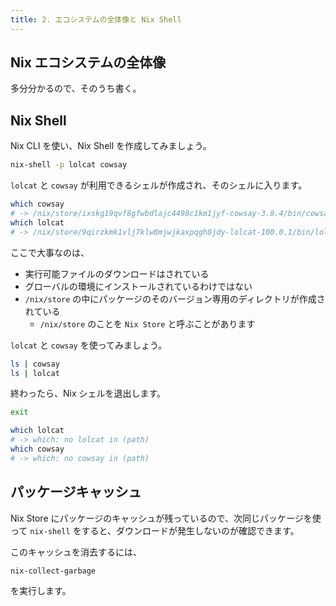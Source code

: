 ```yaml
---
title: 2. エコシステムの全体像と Nix Shell
---
```


## Nix エコシステムの全体像

多分分かるので、そのうち書く。

## Nix Shell

Nix CLI を使い、Nix Shell を作成してみましょう。

```sh
nix-shell -p lolcat cowsay
```

`lolcat` と `cowsay` が利用できるシェルが作成され、そのシェルに入ります。

```sh
which cowsay
# -> /nix/store/ixskg19qvf8gfwbdlajc4498c1km1jyf-cowsay-3.8.4/bin/cowsay
which lolcat
# -> /nix/store/9qirzkmk1vlj7klw0mjwjkaxpqgh8jdy-lolcat-100.0.1/bin/lolcat
```

ここで大事なのは、

- 実行可能ファイルのダウンロードはされている
- グローバルの環境にインストールされているわけではない
- `/nix/store` の中にパッケージのそのバージョン専用のディレクトリが作成されている
  - `/nix/store` のことを `Nix Store` と呼ぶことがあります

`lolcat` と `cowsay` を使ってみましょう。

```sh
ls | cowsay
ls | lolcat
```

終わったら、Nix シェルを退出します。

```sh
exit

which lolcat
# -> which: no lolcat in (path)
which cowsay
# -> which: no cowsay in (path)
```

## パッケージキャッシュ

Nix Store にパッケージのキャッシュが残っているので、次同じパッケージを使って `nix-shell` をすると、ダウンロードが発生しないのが確認できます。

このキャッシュを消去するには、

```sh
nix-collect-garbage
```

を実行します。
